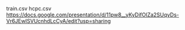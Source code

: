 train.csv
hcpc.csv
[https://docs.google.com/presentation/d/11pw8__yKyDifOIZa2SUqyDs-Vr6JEwISVUcnhdLcCyA/edit?usp=sharing
](https://docs.google.com/presentation/d/11pw8__yKyDifOIZa2SUqyDs-Vr6JEwISVUcnhdLcCyA/edit?usp=drive_link)
